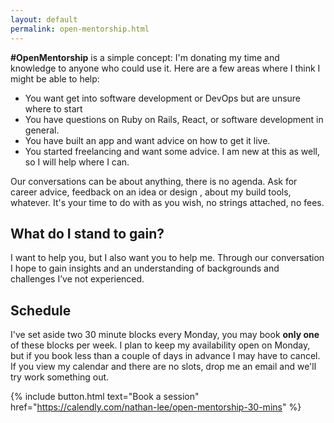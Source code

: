 ```yaml
---
layout: default
permalink: open-mentorship.html
---
```


**#OpenMentorship** is a simple concept: I'm donating my time and knowledge to anyone who could use it. Here are a few areas where I think I might be able to help:

- You want get into software development or DevOps but are unsure where to start
- You have questions on Ruby on Rails, React, or software development in general.
- You have built an app and want advice on how to get it live.
- You started freelancing and want some advice. I am new at this as well, so I will help where I can.

Our conversations can be about anything, there is no agenda. Ask for career advice, feedback on an idea or design , about my build tools, whatever. It's your time to do with as you wish, no strings attached, no fees.

## What do I stand to gain?

I want to help you, but I also want you to help me. Through our conversation I hope to gain insights and an understanding of backgrounds and challenges I’ve not experienced.


## Schedule

I've set aside two 30 minute blocks every Monday, you may book **only one** of these blocks per week. I plan to keep my availability open on Monday, but if you book less than a couple of days in advance I may have to cancel. If you view my calendar and there are no slots, drop me an email and we'll try work something out.

{% include button.html text="Book a session" href="https://calendly.com/nathan-lee/open-mentorship-30-mins" %}
